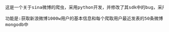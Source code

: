 <pre>
这是一个关于sina微博的爬虫，采用python开发，并修改了其sdk中的bug，采用mongodb存储，实现了多进程爬取任务。

功能是:获取新浪微博1000w用户的基本信息和每个爬取用户最近发表的50条微博,使用python编写，多进程爬取，将数据存储在了
mongodb中
</pre>
